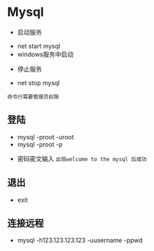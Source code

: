 # Mysql 
 * 启动服务
 - net start mysql
 - windows服务中启动
 * 停止服务
 - net stop mysql
 
 `命令行需要管理员权限`
 ## 登陆
 * mysql -proot -uroot
 * mysql -proot -p
 - 密码密文输入 
 `出现welcome to the mysql 后成功 `
 ## 退出
 * exit
 ## 连接远程
 * mysql -h123.123.123.123 -uusername -ppwd